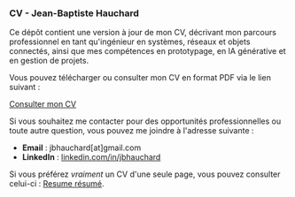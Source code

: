 ### CV - Jean-Baptiste Hauchard

Ce dépôt contient une version à jour de mon CV, décrivant mon parcours professionnel en tant qu'ingénieur en systèmes, réseaux et objets connectés, ainsi que mes compétences en prototypage, en IA générative et en gestion de projets.

Vous pouvez télécharger ou consulter mon CV en format PDF via le lien suivant :

[Consulter mon CV](./CV_HAUCHARD_JB_2024-2.pdf)


Si vous souhaitez me contacter pour des opportunités professionnelles ou toute autre question, vous pouvez me joindre à l'adresse suivante :

- **Email** : jbhauchard[at]gmail.com
- **LinkedIn** : [linkedin.com/in/jbhauchard](https://www.linkedin.com/in/jbhauchard)


Si vous préférez *vraiment* un CV d'une seule page, vous pouvez consulter celui-ci : [Resume résumé](./CV_HAUCHARD_JB_2024.pdf).
